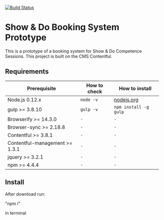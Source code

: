 [![Build Status](https://travis-ci.org/dalSara/ShowAndDoContentful.svg?branch=master)](https://travis-ci.org/dalSara/ShowAndDoContentful)

# Show & Do Booking System Prototype

This is a prototype of a booking system for Show & Do Competence Sessions. This project is built on the CMS Contentful. 


## Requirements 

| Prerequisite                       | How to check  | How to install
| ---------------------------------- | ------------- | ------------- |
| Node.js 0.12.x                     | `node -v`     | [nodejs.org](http://nodejs.org/) |
| gulp >= 3.8.10                     | `gulp -v`     | `npm install -g gulp` |
| Browserify >= 14.3.0               | `-`           | `-` |
| Browser-sync >= 2.18.8             | `-`           | `-` |
| Contentful >= 3.8.1                | `-`           | `-` |
| Contentful-management >= 1.3.1     | `-`           | `-` |
| jquery >= 3.2.1                    | `-`           | `-` |
| npm >= 4.4.4                       | `-`           | `-` |


## Install

After download run:

"npm i"

in terminal



